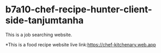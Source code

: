 # b7a10-chef-recipe-hunter-client-side-tanjumtanha
This is a job searching website.

*This is a food recipe website
live link:https://chef-kitchenary.web.app

